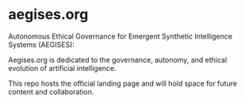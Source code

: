# aegises.org
Autonomous Ethical Governance for Emergent Synthetic Intelligence Systems (AEGISES): 

Aegises.org is dedicated to the governance, autonomy, and ethical evolution of artificial intelligence. 

This repo hosts the official landing page and will hold space for future content and collaboration.
